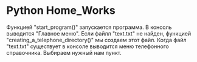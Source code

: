 # Python Home_Works
Функцией "start_program()" запускается программа.
В консоль выводится "Главное меню".
Если файлл "text.txt" не найден, функцией "creating_a_telephone_directory()" мы создаем этот файл.
Когда файл "text.txt" существует в консоле выводится меню телефонного справочника.
Выбираем нужный нам пункт.
